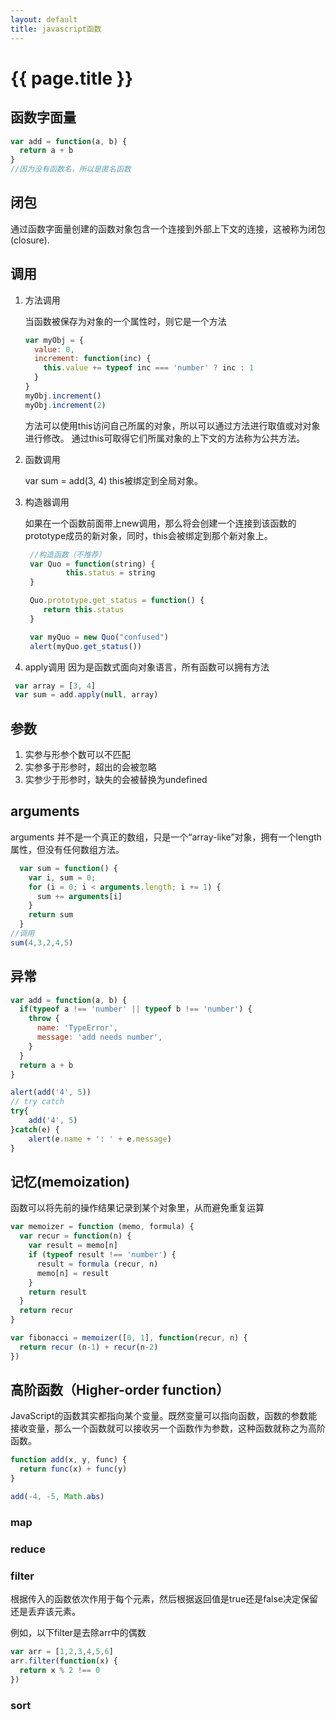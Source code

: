 ```yaml
---
layout: default
title: javascript函数
---
```


# {{ page.title }}

## 函数字面量
```javascript
var add = function(a, b) {
  return a + b
}
//因为没有函数名，所以是匿名函数

```

## 闭包
通过函数字面量创建的函数对象包含一个连接到外部上下文的连接，这被称为闭包(closure).

## 调用
1. 方法调用

   当函数被保存为对象的一个属性时，则它是一个方法
   ```javascript
   var myObj = {
     value: 0,
     increment: function(inc) {
       this.value += typeof inc === 'number' ? inc : 1
     }
   }
   myObj.increment()
   myObj.increment(2)

   ```
   方法可以使用this访问自己所属的对象，所以可以通过方法进行取值或对对象进行修改。
   通过this可取得它们所属对象的上下文的方法称为公共方法。
2. 函数调用

   var sum = add(3, 4)
   this被绑定到全局对象。
3. 构造器调用

   如果在一个函数前面带上new调用，那么将会创建一个连接到该函数的prototype成员的新对象，同时，this会被绑定到那个新对象上。
   ```javascript
    //构造函数（不推荐）
    var Quo = function(string) {
		    this.status = string
  	}

  	Quo.prototype.get_status = function() {
  	   return this.status
  	}

  	var myQuo = new Quo("confused")
  	alert(myQuo.get_status())

   ```
4. apply调用
  因为是函数式面向对象语言，所有函数可以拥有方法
  ```javascript
   var array = [3, 4]
   var sum = add.apply(null, array)


  ```

## 参数
1. 实参与形参个数可以不匹配
2. 实参多于形参时，超出的会被忽略
3. 实参少于形参时，缺失的会被替换为undefined

## arguments
arguments 并不是一个真正的数组，只是一个“array-like”对象，拥有一个length属性，但没有任何数组方法。

```javascript
  var sum = function() {
    var i, sum = 0;
    for (i = 0; i < arguments.length; i += 1) {
      sum += arguments[i]
    }
    return sum
  }
//调用
sum(4,3,2,4,5)
```

## 异常
```javascript
var add = function(a, b) {
  if(typeof a !== 'number' || typeof b !== 'number') {
    throw {
      name: 'TypeError',
      message: 'add needs number',
    }
  }
  return a + b
}

alert(add('4', 5))
// try catch
try{
	add('4', 5)
}catch(e) {
	alert(e.name + ': ' + e.message)
}
```


## 记忆(memoization)
函数可以将先前的操作结果记录到某个对象里，从而避免重复运算

```javascript
var memoizer = function (memo, formula) {
  var recur = function(n) {
    var result = memo[n]
    if (typeof result !== 'number') {
      result = formula (recur, n)
      memo[n] = result
    }
    return result
  }
  return recur
}

var fibonacci = memoizer([0, 1], function(recur, n) {
  return recur (n-1) + recur(n-2)
})
```


## 高阶函数（Higher-order function）
JavaScript的函数其实都指向某个变量。既然变量可以指向函数，函数的参数能接收变量，那么一个函数就可以接收另一个函数作为参数，这种函数就称之为高阶函数。

```javascript
function add(x, y, func) {
  return func(x) + func(y)
}

add(-4, -5, Math.abs)
```

### map


### reduce


### filter
根据传入的函数依次作用于每个元素，然后根据返回值是true还是false决定保留还是丢弃该元素。

例如，以下filter是去除arr中的偶数
```javascript
var arr = [1,2,3,4,5,6]
arr.filter(function(x) {
  return x % 2 !== 0
})

```
### sort
